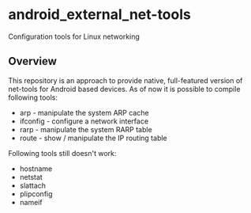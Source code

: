 android_external_net-tools
==========================

Configuration tools for Linux networking

Overview
--------
This repository is an approach to provide native, full-featured version of
net-tools for Android based devices. As of now it is possible to compile following tools:
- arp - manipulate the system ARP cache
- ifconfig - configure a network interface
- rarp - manipulate the system RARP table
- route - show / manipulate the IP routing table

Following tools still doesn't work:
- hostname
- netstat
- slattach
- plipconfig
- nameif
